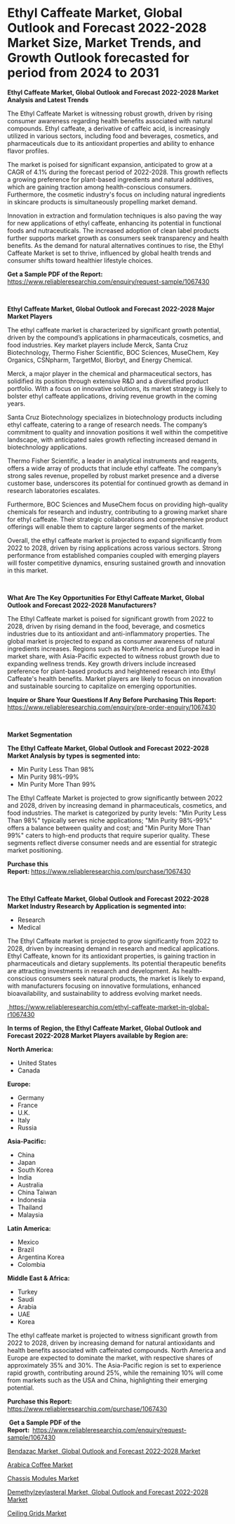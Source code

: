 <p><h1>Ethyl Caffeate Market, Global Outlook and Forecast 2022-2028 Market Size, Market Trends, and Growth Outlook forecasted for period from 2024 to 2031</h1></p><p><strong>Ethyl Caffeate Market, Global Outlook and Forecast 2022-2028 Market Analysis and Latest Trends</strong></p>
<p><p>The Ethyl Caffeate Market is witnessing robust growth, driven by rising consumer awareness regarding health benefits associated with natural compounds. Ethyl caffeate, a derivative of caffeic acid, is increasingly utilized in various sectors, including food and beverages, cosmetics, and pharmaceuticals due to its antioxidant properties and ability to enhance flavor profiles.</p><p>The market is poised for significant expansion, anticipated to grow at a CAGR of 4.1% during the forecast period of 2022-2028. This growth reflects a growing preference for plant-based ingredients and natural additives, which are gaining traction among health-conscious consumers. Furthermore, the cosmetic industry's focus on including natural ingredients in skincare products is simultaneously propelling market demand.</p><p>Innovation in extraction and formulation techniques is also paving the way for new applications of ethyl caffeate, enhancing its potential in functional foods and nutraceuticals. The increased adoption of clean label products further supports market growth as consumers seek transparency and health benefits. As the demand for natural alternatives continues to rise, the Ethyl Caffeate Market is set to thrive, influenced by global health trends and consumer shifts toward healthier lifestyle choices.</p></p>
<p><strong>Get a Sample PDF of the Report:&nbsp;</strong> <a href="https://www.reliableresearchiq.com/enquiry/request-sample/1067430">https://www.reliableresearchiq.com/enquiry/request-sample/1067430</a></p>
<p>&nbsp;</p>
<p><strong>Ethyl Caffeate Market, Global Outlook and Forecast 2022-2028 Major Market Players</strong></p>
<p><p>The ethyl caffeate market is characterized by significant growth potential, driven by the compound’s applications in pharmaceuticals, cosmetics, and food industries. Key market players include Merck, Santa Cruz Biotechnology, Thermo Fisher Scientific, BOC Sciences, MuseChem, Key Organics, CSNpharm, TargetMol, Biorbyt, and Energy Chemical.</p><p>Merck, a major player in the chemical and pharmaceutical sectors, has solidified its position through extensive R&D and a diversified product portfolio. With a focus on innovative solutions, its market strategy is likely to bolster ethyl caffeate applications, driving revenue growth in the coming years.</p><p>Santa Cruz Biotechnology specializes in biotechnology products including ethyl caffeate, catering to a range of research needs. The company’s commitment to quality and innovation positions it well within the competitive landscape, with anticipated sales growth reflecting increased demand in biotechnology applications.</p><p>Thermo Fisher Scientific, a leader in analytical instruments and reagents, offers a wide array of products that include ethyl caffeate. The company’s strong sales revenue, propelled by robust market presence and a diverse customer base, underscores its potential for continued growth as demand in research laboratories escalates.</p><p>Furthermore, BOC Sciences and MuseChem focus on providing high-quality chemicals for research and industry, contributing to a growing market share for ethyl caffeate. Their strategic collaborations and comprehensive product offerings will enable them to capture larger segments of the market.</p><p>Overall, the ethyl caffeate market is projected to expand significantly from 2022 to 2028, driven by rising applications across various sectors. Strong performance from established companies coupled with emerging players will foster competitive dynamics, ensuring sustained growth and innovation in this market.</p></p>
<p>&nbsp;</p>
<p><strong>What Are The Key Opportunities For Ethyl Caffeate Market, Global Outlook and Forecast 2022-2028 Manufacturers?</strong></p>
<p><p>The Ethyl Caffeate market is poised for significant growth from 2022 to 2028, driven by rising demand in the food, beverage, and cosmetics industries due to its antioxidant and anti-inflammatory properties. The global market is projected to expand as consumer awareness of natural ingredients increases. Regions such as North America and Europe lead in market share, with Asia-Pacific expected to witness robust growth due to expanding wellness trends. Key growth drivers include increased preference for plant-based products and heightened research into Ethyl Caffeate's health benefits. Market players are likely to focus on innovation and sustainable sourcing to capitalize on emerging opportunities.</p></p>
<p><strong>Inquire or Share Your Questions If Any Before Purchasing This Report:</strong> <a href="https://www.reliableresearchiq.com/enquiry/pre-order-enquiry/1067430">https://www.reliableresearchiq.com/enquiry/pre-order-enquiry/1067430</a></p>
<p>&nbsp;</p>
<p><strong>Market Segmentation</strong></p>
<p><strong>The Ethyl Caffeate Market, Global Outlook and Forecast 2022-2028 Market Analysis by types is segmented into:</strong></p>
<p><ul><li>Min Purity Less Than 98%</li><li>Min Purity 98%-99%</li><li>Min Purity More Than 99%</li></ul></p>
<p><p>The Ethyl Caffeate Market is projected to grow significantly between 2022 and 2028, driven by increasing demand in pharmaceuticals, cosmetics, and food industries. The market is categorized by purity levels: "Min Purity Less Than 98%" typically serves niche applications; "Min Purity 98%-99%" offers a balance between quality and cost; and "Min Purity More Than 99%" caters to high-end products that require superior quality. These segments reflect diverse consumer needs and are essential for strategic market positioning.</p></p>
<p><strong>Purchase this Report:&nbsp;</strong><a href="https://www.reliableresearchiq.com/purchase/1067430">https://www.reliableresearchiq.com/purchase/1067430</a></p>
<p>&nbsp;</p>
<p><strong>The Ethyl Caffeate Market, Global Outlook and Forecast 2022-2028 Market Industry Research by Application is segmented into:</strong></p>
<p><ul><li>Research</li><li>Medical</li></ul></p>
<p><p>The Ethyl Caffeate market is projected to grow significantly from 2022 to 2028, driven by increasing demand in research and medical applications. Ethyl Caffeate, known for its antioxidant properties, is gaining traction in pharmaceuticals and dietary supplements. Its potential therapeutic benefits are attracting investments in research and development. As health-conscious consumers seek natural products, the market is likely to expand, with manufacturers focusing on innovative formulations, enhanced bioavailability, and sustainability to address evolving market needs.</p></p>
<p><a href="https://www.reliableresearchiq.com/ethyl-caffeate-market-in-global-r1067430">&nbsp;https://www.reliableresearchiq.com/ethyl-caffeate-market-in-global-r1067430</a></p>
<p><strong>In terms of Region, the Ethyl Caffeate Market, Global Outlook and Forecast 2022-2028 Market Players available by Region are:</strong></p>
<p>
    <p> <strong> North America: </strong>
        <ul>
            <li>United States</li>
            <li>Canada</li>
        </ul>
        </p> 
    <p> <strong> Europe: </strong>
        <ul>
            <li>Germany</li>
            <li>France</li>
            <li>U.K.</li>
            <li>Italy</li>
            <li>Russia</li>
        </ul>
        </p> 
    <p> <strong> Asia-Pacific: </strong>
        <ul>
            <li>China</li>
            <li>Japan</li>
            <li>South Korea</li>
            <li>India</li>
            <li>Australia</li>
            <li>China Taiwan</li>
            <li>Indonesia</li>
            <li>Thailand</li>
            <li>Malaysia</li>
        </ul>
        </p> 
    <p> <strong> Latin America: </strong>
        <ul>
            <li>Mexico</li>
            <li>Brazil</li>
            <li>Argentina Korea</li>
            <li>Colombia</li>
        </ul>
        </p> 
    <p> <strong> Middle East & Africa: </strong>
        <ul>
            <li>Turkey</li>
            <li>Saudi</li>
            <li>Arabia</li>
            <li>UAE</li>
            <li>Korea</li>
        </ul>
    </p>
    </p>
<p><p>The ethyl caffeate market is projected to witness significant growth from 2022 to 2028, driven by increasing demand for natural antioxidants and health benefits associated with caffeinated compounds. North America and Europe are expected to dominate the market, with respective shares of approximately 35% and 30%. The Asia-Pacific region is set to experience rapid growth, contributing around 25%, while the remaining 10% will come from markets such as the USA and China, highlighting their emerging potential.</p></p>
<p><strong>Purchase this Report: </strong><a href="https://www.reliableresearchiq.com/purchase/1067430">https://www.reliableresearchiq.com/purchase/1067430</a></p>
<p>&nbsp;<strong>Get a Sample PDF of the Report:&nbsp;&nbsp;</strong><a href="https://www.reliableresearchiq.com/enquiry/request-sample/1067430">https://www.reliableresearchiq.com/enquiry/request-sample/1067430</a></p>
<p><strong></strong></p>
<p><p><a href="https://github.com/WayneGriffin411/Market-Research-Report-List-1/blob/main/bendazac-market-global-outlook-and-forecast-2022-2028-market.md">Bendazac Market, Global Outlook and Forecast 2022-2028 Market</a></p><p><a href="https://medium.com/@yankeeegox_3026/the-arabica-coffee-market-has-grown-significantly-as-a-result-of-several-important-causes-d7e31043bd12">Arabica Coffee Market</a></p><p><a href="https://www.linkedin.com/pulse/market-leaders-laggards-global-chassis-modules-trends-forecast-2024--bnpee?trackingId=hwiD4HLUQGiJb3sPS4bL9g%3D%3D">Chassis Modules Market</a></p><p><a href="https://github.com/lambertr3e8v/Market-Research-Report-List-1/blob/main/demethylzeylasteral-market-global-outlook-and-forecast-2022-2028-market.md">Demethylzeylasteral Market, Global Outlook and Forecast 2022-2028 Market</a></p><p><a href="https://issuu.com/reportprime-2/docs/ceiling-grids-market-size-2030.pptx_f62985b0422a2f">Ceiling Grids Market</a></p></p>